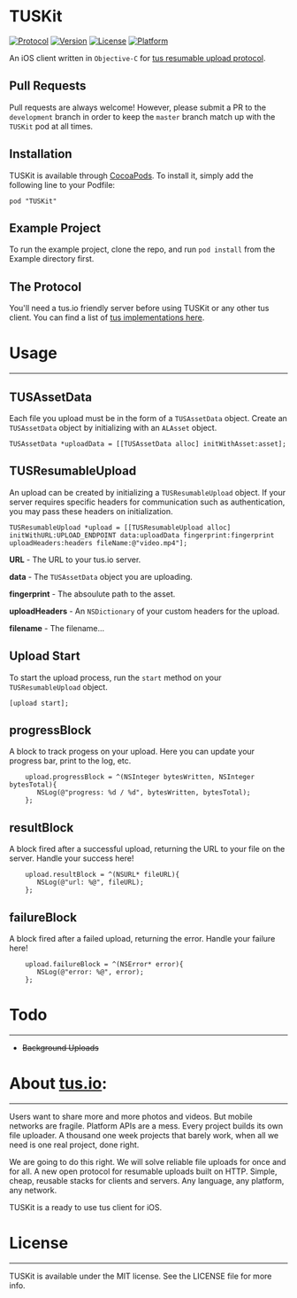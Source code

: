 # TUSKit
[![Protocol](http://img.shields.io/badge/tus_protocol-v1.0.0-blue.svg?style=flat)](http://tus.io/protocols/resumable-upload.html)
[![Version](https://img.shields.io/cocoapods/v/TUSKit.svg?style=flat)](http://cocoadocs.org/docsets/TUSKit)
[![License](https://img.shields.io/cocoapods/l/TUSKit.svg?style=flat)](http://cocoadocs.org/docsets/TUSKit)
[![Platform](https://img.shields.io/cocoapods/p/TUSKit.svg?style=flat)](http://cocoadocs.org/docsets/TUSKit)

An iOS client written in `Objective-C` for [tus resumable upload protocol](http://tus.io/).

## Pull Requests
Pull requests are always welcome! However, please submit a PR to the `development` branch in order to keep the `master` branch match up with the `TUSKit` pod at all times.

## Installation

TUSKit is available through [CocoaPods](http://cocoapods.org). To install
it, simply add the following line to your Podfile:

    pod "TUSKit"

## Example Project
To run the example project, clone the repo, and run `pod install` from the Example directory first. 

## The Protocol
You'll need a tus.io friendly server before using TUSKit or any other tus client. You can find a list of [tus implementations here](http://tus.io/implementations.html).

# Usage
------
## TUSAssetData
Each file you upload must be in the form of a `TUSAssetData` object. Create an `TUSAssetData` object by initializing with an `ALAsset` object.

    TUSAssetData *uploadData = [[TUSAssetData alloc] initWithAsset:asset];

## TUSResumableUpload
An upload can be created by initializing a `TUSResumableUpload` object. If your server requires specific headers for communication such as authentication, you may pass these headers on initialization.

    TUSResumableUpload *upload = [[TUSResumableUpload alloc] initWithURL:UPLOAD_ENDPOINT data:uploadData fingerprint:fingerprint uploadHeaders:headers fileName:@"video.mp4"];

**URL** - The URL to your tus.io server.

**data** - The `TUSAssetData` object you are uploading.

**fingerprint** - The absoulute path to the asset.

**uploadHeaders** - An `NSDictionary` of your custom headers for the upload.

**filename** - The filename...

## Upload Start
To start the upload process, run the `start` method on your `TUSResumableUpload` object.
  
    [upload start];


## progressBlock
A block to track progess on your upload. Here you can update your progress bar, print to the log, etc.

        upload.progressBlock = ^(NSInteger bytesWritten, NSInteger bytesTotal){
           NSLog(@"progress: %d / %d", bytesWritten, bytesTotal);
        };

## resultBlock
A block fired after a successful upload, returning the URL to your file on the server. Handle your success here!

        upload.resultBlock = ^(NSURL* fileURL){
           NSLog(@"url: %@", fileURL);
        };

## failureBlock
A block fired after a failed upload, returning the error. Handle your failure here!

        upload.failureBlock = ^(NSError* error){
           NSLog(@"error: %@", error);
        };


# Todo
------
- ~~Background Uploads~~

# About [tus.io](http://tus.io):
------
  Users want to share more and more photos and videos. But mobile networks are fragile. Platform APIs are a mess. Every project builds its own file uploader. A thousand one week projects that barely work, when all we need is one real project, done right.

  We are going to do this right. We will solve reliable file uploads for once and for all. A new open protocol for resumable uploads built on HTTP. Simple, cheap, reusable stacks for clients and servers. Any language, any platform, any network.

TUSKit is a ready to use tus client for iOS.


# License
------
TUSKit is available under the MIT license. See the LICENSE file for more info.


